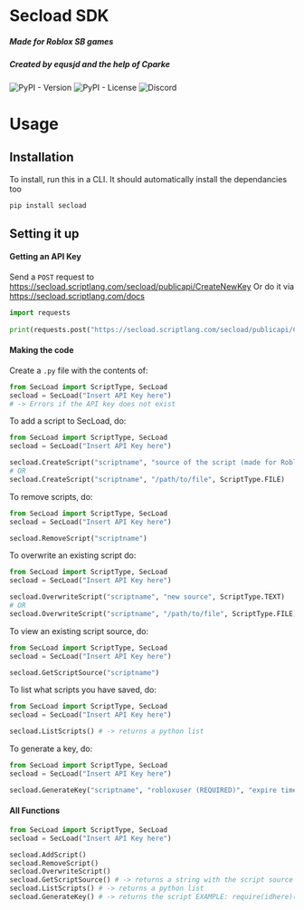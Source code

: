 # Secload SDK
##### Made for Roblox SB games
##### Created by equsjd and the help of Cparke

![PyPI - Version](https://img.shields.io/pypi/v/secload)
![PyPI - License](https://img.shields.io/badge/secload-MIT-license?label=license&link=https://opensource.org/license/mit)
![Discord](https://img.shields.io/discord/1178213683839651891?logo=discord&logoColor=FFF&color=454FBF&link=https%3A%2F%2Fdiscord.gg%2FJJhxSTn6Nk)

# Usage
## Installation
To install, run this in a CLI. It should automatically install the dependancies too
```sh
pip install secload
```

## Setting it up

#### Getting an API Key
Send a `POST` request to https://secload.scriptlang.com/secload/publicapi/CreateNewKey
Or do it via https://secload.scriptlang.com/docs

```py
import requests
                                                                                # Minimum key length is 25
print(requests.post("https://secload.scriptlang.com/secload/publicapi/CreateNewKey", json={Length: 50}).text)
```

#### Making the code

Create a `.py` file with the contents of:
```py
from SecLoad import ScriptType, SecLoad
secload = SecLoad("Insert API Key here")
# -> Errors if the API key does not exist
```

To add a script to SecLoad, do:
```py
from SecLoad import ScriptType, SecLoad
secload = SecLoad("Insert API Key here")

secload.CreateScript("scriptname", "source of the script (made for Roblox so its a lua script)", ScriptType.TEXT)
# OR
secload.CreateScript("scriptname", "/path/to/file", ScriptType.FILE)
```

To remove scripts, do:
```py
from SecLoad import ScriptType, SecLoad
secload = SecLoad("Insert API Key here")

secload.RemoveScript("scriptname")
```

To overwrite an existing script do:
```py
from SecLoad import ScriptType, SecLoad
secload = SecLoad("Insert API Key here")

secload.OverwriteScript("scriptname", "new source", ScriptType.TEXT)
# OR
secload.OverwriteScript("scriptname", "/path/to/file", ScriptType.FILE)
```

To view an existing script source, do:
```py
from SecLoad import ScriptType, SecLoad
secload = SecLoad("Insert API Key here")

secload.GetScriptSource("scriptname")
```

To list what scripts you have saved, do:
```py
from SecLoad import ScriptType, SecLoad
secload = SecLoad("Insert API Key here")

secload.ListScripts() # -> returns a python list
```

To generate a key, do:
```py
from SecLoad import ScriptType, SecLoad
secload = SecLoad("Insert API Key here")

secload.GenerateKey("scriptname", "robloxuser (REQUIRED)", "expire time") # -> returns the script EXAMPLE: require(idhere)("key", "key2", "username", true)
```

#### All Functions
```py
from SecLoad import ScriptType, SecLoad
secload = SecLoad("Insert API Key here")

secload.AddScript()
secload.RemoveScript()
secload.OverwriteScript()
secload.GetScriptSource() # -> returns a string with the script source
secload.ListScripts() # -> returns a python list
secload.GenerateKey() # -> returns the script EXAMPLE: require(idhere)("key", "key2", "username", true)
```